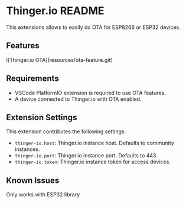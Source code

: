 # Thinger.io README

This extensions allows to easily do OTA for ESP8266 or ESP32 devices.

## Features

\!\[Thinger.io OTA\]\(resources/ota-feature.gif\)

## Requirements

- VSCode PlatformIO extension is required to use OTA features.
- A device connected to Thinger.io with OTA enabled.

## Extension Settings

This extension contributes the following settings:

* `thinger-io.host`: Thinger.io instance host. Defaults to community instances.
* `thinger-io.port`: Thinger.io instance port. Defaults to 443.
* `thinger-io.token`: Thinger.io instance token for access devices.

## Known Issues

Only works with ESP32 library